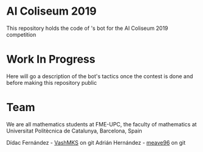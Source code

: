 # AI Coliseum 2019

This repository holds the code of <team name>'s bot for the AI Coliseum 2019 competition

# Work In Progress
Here will go a description of the bot's tactics once the contest is done and before making this repository public

# Team
We are all mathematics students at FME-UPC, the faculty of mathematics at Universitat Politècnica de Catalunya, Barcelona, Spain

Dídac Fernández - [VashMKS](https://github.com/VashMKS) on git
Adrián Hernández - [meave96](https://github.com/meave96) on git
